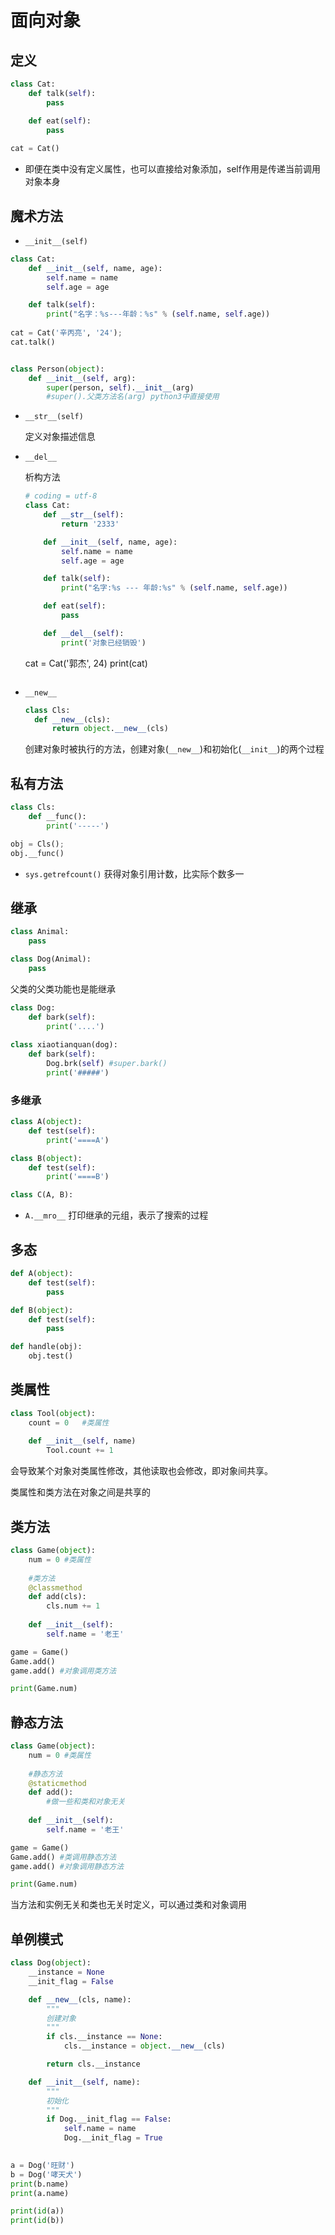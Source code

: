 # 面向对象

## 定义

```python
class Cat:
    def talk(self):
        pass

    def eat(self):
        pass
    
cat = Cat()
```

* 即便在类中没有定义属性，也可以直接给对象添加，self作用是传递当前调用对象本身

## 魔术方法

* `__init__(self)`

```python
class Cat:
    def __init__(self, name, age):
        self.name = name
        self.age = age

    def talk(self):
        print("名字：%s---年龄：%s" % (self.name, self.age))
    
cat = Cat('辛丙亮', '24');
cat.talk()


class Person(object):
    def __init__(self, arg):
        super(person, self).__init__(arg)
        #super().父类方法名(arg) python3中直接使用
```

* `__str__(self)`

  定义对象描述信息

* `__del__`

  析构方法

  ```python
  # coding = utf-8
  class Cat:
      def __str__(self):
          return '2333'

      def __init__(self, name, age):
          self.name = name
          self.age = age

      def talk(self):
          print("名字:%s --- 年龄:%s" % (self.name, self.age))

      def eat(self):
          pass

      def __del__(self):
          print('对象已经销毁')
  ```


  cat = Cat('郭杰', 24)
  print(cat)
  ```

* `__new__`

  ```python
  class Cls:
  	def __new__(cls):
  		return object.__new__(cls)
  ```

  创建对象时被执行的方法，创建对象(`__new__`)和初始化(`__init__`)的两个过程

## 私有方法

```python
class Cls:
    def __func():
        print('-----')

obj = Cls();
obj.__func()
```

* `sys.getrefcount()` 获得对象引用计数，比实际个数多一

## 继承

```python
class Animal:
	pass

class Dog(Animal):
	pass
```

父类的父类功能也是能继承

```python
class Dog:
	def bark(self):
		print('....')
		
class xiaotianquan(dog):
	def bark(self):
		Dog.brk(self) #super.bark()
		print('#####')
```

### 多继承

````python
class A(object):
	def test(self):
		print('====A')

class B(object):
	def test(self):
		print('====B')

class C(A, B):
````

* `A.__mro__` 打印继承的元组，表示了搜索的过程

## 多态

```python
def A(object):
	def test(self):
		pass

def B(object):
	def test(self):
		pass

def handle(obj):
	obj.test()
```

## 类属性

```python
class Tool(object):
    count = 0	#类属性
    
    def __init__(self, name)
    	Tool.count += 1
```

会导致某个对象对类属性修改，其他读取也会修改，即对象间共享。

类属性和类方法在对象之间是共享的

## 类方法

```python
class Game(object):
    num = 0	#类属性
    
    #类方法
    @classmethod
    def add(cls):
        cls.num += 1
    
	def __init__(self):
		self.name = '老王'

game = Game()
Game.add()
game.add() #对象调用类方法

print(Game.num)
```

## 静态方法

```python
class Game(object):
    num = 0	#类属性
    
    #静态方法
    @staticmethod
    def add():
        #做一些和类和对象无关
    
	def __init__(self):
		self.name = '老王'

game = Game()
Game.add() #类调用静态方法	
game.add() #对象调用静态方法

print(Game.num)
```

当方法和实例无关和类也无关时定义，可以通过类和对象调用

## 单例模式

```python
class Dog(object):
    __instance = None
    __init_flag = False

    def __new__(cls, name):
        """
        创建对象
        """
        if cls.__instance == None:
            cls.__instance = object.__new__(cls)

        return cls.__instance

    def __init__(self, name):
        """
        初始化
        """
        if Dog.__init_flag == False:
            self.name = name
            Dog.__init_flag = True
        

a = Dog('旺财')
b = Dog('哮天犬')
print(b.name)
print(a.name)

print(id(a))
print(id(b))
```

